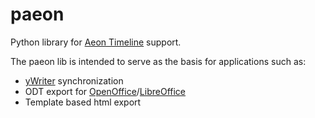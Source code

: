 # paeon
Python library for [Aeon Timeline](https://www.aeontimeline.com) support.

The paeon lib is intended to serve as the basis for applications such as:

* [yWriter](http://www.spacejock.com/yWriter7.html) synchronization
* ODT export for [OpenOffice](https://www.openoffice.org)/[LibreOffice](https://www.libreoffice.org)
* Template based html export
